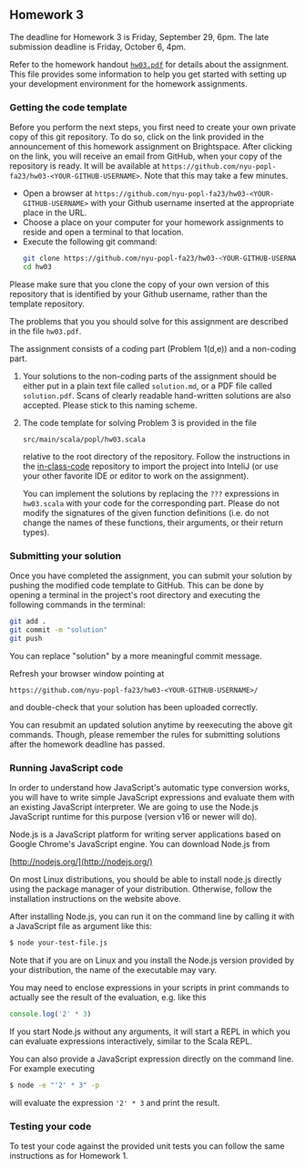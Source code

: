 ## Homework 3

The deadline for Homework 3 is Friday, September 29, 6pm. The late submission deadline is Friday, October 6, 4pm.

Refer to the homework handout [`hw03.pdf`](hw03.pdf) for details about the assignment. This file provides some information to help you get started with setting up your development environment for the homework assignments.

### Getting the code template

Before you perform the next steps, you first need to create your own
private copy of this git repository. To do so, click on the link
provided in the announcement of this homework assignment on
Brightspace. After clicking on the link, you will receive an email from
GitHub, when your copy of the repository is ready. It will be
available at
`https://github.com/nyu-popl-fa23/hw03-<YOUR-GITHUB-USERNAME>`.
Note that this may take a few minutes.

* Open a browser at `https://github.com/nyu-popl-fa23/hw03-<YOUR-GITHUB-USERNAME>` with your Github username inserted at the appropriate place in the URL.
* Choose a place on your computer for your homework assignments to reside and open a terminal to that location.
* Execute the following git command: <br/>
  ```bash
  git clone https://github.com/nyu-popl-fa23/hw03-<YOUR-GITHUB-USERNAME>.git hw03
  cd hw03
  ```

Please make sure that you clone the copy of your own version of this repository that is identified by your Github username, rather than the template repository.

The problems that you you should solve for this assignment are described in the file `hw03.pdf`.

The assignment consists of a coding part (Problem 1(d,e)) and a non-coding part.

1. Your solutions to the non-coding parts of the assignment should be either put in a plain text file called `solution.md`, or a PDF file called `solution.pdf`. Scans of clearly readable hand-written solutions are also accepted. Please stick to this naming scheme.

2. The code template for solving Problem 3 is provided in the file 
   ```
   src/main/scala/popl/hw03.scala 
   ``` 
   relative to the root directory of the repository. Follow the instructions in the
   [in-class-code](https://github.com/nyu-popl-fa23/in-class-code)
   repository to import the project into InteliJ (or use your other
   favorite IDE or editor to work on the assignment).

   You can implement the solutions by replacing the `???`
   expressions in `hw03.scala` with your code for the corresponding
   part. Please do not modify the signatures of the given function
   definitions (i.e. do not change the names of these functions, their
   arguments, or their return types).

### Submitting your solution

Once you have completed the assignment, you can submit your solution
by pushing the modified code template to GitHub. This can be done by
opening a terminal in the project's root directory and executing the
following commands in the terminal:

```bash
git add .
git commit -m "solution"
git push
```

You can replace "solution" by a more meaningful commit message.

Refresh your browser window pointing at
```
https://github.com/nyu-popl-fa23/hw03-<YOUR-GITHUB-USERNAME>/
```
and double-check that your solution has been uploaded correctly.

You can resubmit an updated solution anytime by reexecuting the above
git commands. Though, please remember the rules for submitting
solutions after the homework deadline has passed.

### Running JavaScript code

In order to understand how JavaScript's automatic type conversion works, you will have to write simple JavaScript expressions and evaluate them with an existing JavaScript interpreter. We are going to use the Node.js JavaScript runtime for this purpose (version v16 or newer will do).

Node.js is a JavaScript platform for writing server applications based on Google Chrome's JavaScript engine. You can download Node.js from

[http://nodejs.org/](http://nodejs.org/)

On most Linux distributions, you should be able to install node.js directly using the package manager of your distribution. Otherwise, follow the installation instructions on the website above.

After installing Node.js, you can run it on the command line by calling it with a JavaScript file as argument like this:

```bash
$ node your-test-file.js
```

Note that if you are on Linux and you install the Node.js version provided by your distribution, the name of the executable may vary.

You may need to enclose expressions in your scripts in print commands to actually see the result of the evaluation, e.g. like this

```javascript
console.log('2' * 3)
```

If you start Node.js without any arguments, it will start a REPL in which you can evaluate expressions interactively, similar to the Scala REPL.

You can also provide a JavaScript expression directly on the command line. For example executing

```bash
$ node -e "'2' * 3" -p
```

will evaluate the expression `'2' * 3` and print the result. 

### Testing your code

To test your code against the provided unit tests you can follow the same instructions as for Homework 1.
